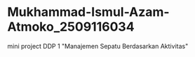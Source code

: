 # Mukhammad-Ismul-Azam-Atmoko_2509116034
mini project DDP 1 "Manajemen Sepatu Berdasarkan Aktivitas"
